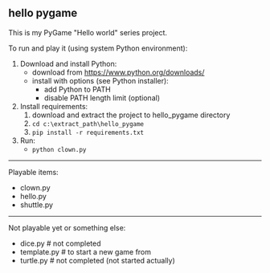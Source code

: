 hello pygame
---
This is my PyGame "Hello world" series project.

To run and play it (using system Python environment):
1. Download and install Python: 
    - download from https://www.python.org/downloads/
    - install with options (see Python installer):
        - add Python to PATH
        - disable PATH length limit (optional)
2. Install requirements:
    1) download and extract the project to hello_pygame directory
    2) `cd c:\extract_path\hello_pygame`
    3) `pip install -r requirements.txt`
3. Run:
    - `python clown.py`
---
Playable items:
- clown.py
- hello.py
- shuttle.py
---
Not playable yet or something else:
- dice.py  # not completed
- template.py  # to start a new game from
- turtle.py  # not completed (not started actually)

